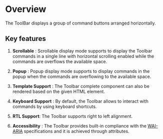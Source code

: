 # Overview

The ToolBar displays a group of command buttons arranged horizontally.

## Key features

1. **Scrollable** : Scrollable display mode supports to display the Toolbar commands in a single line
with horizontal scrolling
enabled while the commands are overflows the available space.

2. **Popup** : Popup display mode supports to display commands in the popup when the commands are overflowing
to the available space.

3. **Template Support** : The Toolbar complete component can also be
rendered based on the given HTML element.

4. **Keyboard Support**  : By default, the Toolbar allows to interact with commands by using
keyboard shortcuts.

5. **RTL Support**: The Toolbar supports
right to left alignment.

6. **Accessibility** : The Toolbar provides built-in compliance with the
[WAI-ARIA](https://www.w3.org/TR/wai-aria-practices/) specifications and it is achieved through attributes.
